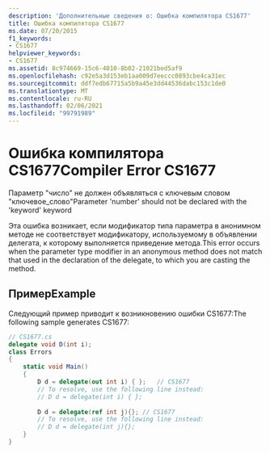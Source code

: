 ```yaml
---
description: 'Дополнительные сведения о: Ошибка компилятора CS1677'
title: Ошибка компилятора CS1677
ms.date: 07/20/2015
f1_keywords:
- CS1677
helpviewer_keywords:
- CS1677
ms.assetid: 8c974669-15c6-4010-8b02-21021bed5af9
ms.openlocfilehash: c92e5a3d153eb1aa009d7eeccc0893cbe4ca31ec
ms.sourcegitcommit: ddf7edb67715a5b9a45e3dd44536dabc153c1de0
ms.translationtype: MT
ms.contentlocale: ru-RU
ms.lasthandoff: 02/06/2021
ms.locfileid: "99791989"
---
```

# <a name="compiler-error-cs1677"></a><span data-ttu-id="a1386-103">Ошибка компилятора CS1677</span><span class="sxs-lookup"><span data-stu-id="a1386-103">Compiler Error CS1677</span></span>

<span data-ttu-id="a1386-104">Параметр "число" не должен объявляться с ключевым словом "ключевое_слово"</span><span class="sxs-lookup"><span data-stu-id="a1386-104">Parameter 'number' should not be declared with the 'keyword' keyword</span></span>  
  
 <span data-ttu-id="a1386-105">Эта ошибка возникает, если модификатор типа параметра в анонимном методе не соответствует модификатору, используемому в объявлении делегата, к которому выполняется приведение метода.</span><span class="sxs-lookup"><span data-stu-id="a1386-105">This error occurs when the parameter type modifier in an anonymous method does not match that used in the declaration of the delegate, to which you are casting the method.</span></span>  
  
## <a name="example"></a><span data-ttu-id="a1386-106">Пример</span><span class="sxs-lookup"><span data-stu-id="a1386-106">Example</span></span>  

 <span data-ttu-id="a1386-107">Следующий пример приводит к возникновению ошибки CS1677:</span><span class="sxs-lookup"><span data-stu-id="a1386-107">The following sample generates CS1677:</span></span>  
  
```csharp  
// CS1677.cs  
delegate void D(int i);  
class Errors  
{  
    static void Main()
    {  
        D d = delegate(out int i) { };   // CS1677  
        // To resolve, use the following line instead:  
        // D d = delegate(int i) { };  
  
        D d = delegate(ref int j){}; // CS1677  
        // To resolve, use the following line instead:  
        // D d = delegate(int j){};  
    }  
}  
```
